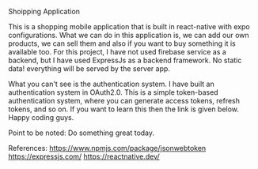 Shoipping Application

This is a shopping mobile application that is built in react-native with expo configurations. What we can do in this application is, we can add our own products, we can sell them and also if you want to buy something it is available too. For this project, I have not used firebase service as a backend, but I have used ExpressJs as a backend framework. No static data! everything will be served by the server app.

What you can't see is the authentication system. I have built an authentication system in OAuth2.0. This is a simple token-based authentication system, where you can generate access tokens, refresh tokens, and so on. If you want to learn this then the link is given below. Happy coding guys.  

Point to be noted: Do something great today.

References: 
https://www.npmjs.com/package/jsonwebtoken
https://expressjs.com/
https://reactnative.dev/

